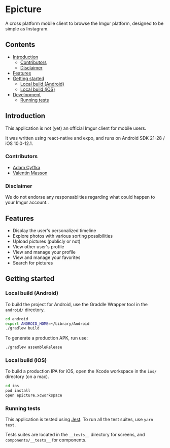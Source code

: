 # Epicture

A cross platform mobile client to browse the Imgur platform, designed to be simple as Instagram.

## Contents
- [Introduction](#introduction)
    - [Contributors](#contributors)
    - [Disclaimer](#disclaimer)
- [Features](#features)
- [Getting started](#getting-started)
    - [Local build (Android)](#local-build-android)
    - [Local build (iOS)](#local-build-ios)
- [Development](#development)
    - [Running tests](#running-tests)

## Introduction

This application is not (yet) an official Imgur client for mobile users.

It was written using react-native and expo, and runs on Android SDK 21-28 / iOS 10.0-12.1.

### Contributors

* [Adam Cyffka](https://github.com/AdamCyffka)
* [Valentin Masson](https://github.com/Valipss)

### Disclaimer

We do not endorse any responsablities regarding what could happen to your Imgur account..

## Features

* Display the user's personalized timeline
* Explore photos with various sorting possibilities
* Upload pictures (publicly or not)
* View other user's profile
* View and manage your profile
* View and manage your favorites
* Search for pictures

## Getting started

### Local build (Android)

To build the project for Android, use the Graddle Wrapper tool in the `android/` directory.

```bash
cd android
export ANDROID_HOME=~/Library/Android
./gradlew build
```

To generate a production APK, run use:

```bash
./gradlew assembleRelease
```

### Local build (iOS)

To build a production IPA for iOS, open the Xcode workspace in the `ios/` directory (on a mac).

```bash
cd ios
pod install
open epicture.xcworkspace
```

### Running tests

This application is tested using [Jest](https://jestjs.io). To run all the test suites, use `yarn test`.

Tests suites are located in the `__tests__` directory for screens, and `components/__tests__` for components.
